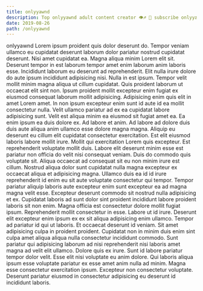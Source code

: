 ```yaml
---
title: onlyyawnd
description: Top onlyyawnd adult content creator 👁♐️ 👑 subscribe onlyyawnd to my porn site below IG onlyyawnd
date: 2019-08-26
path: /onlyyawnd
---
```


onlyyawnd
Lorem ipsum proident quis dolor deserunt do. Tempor veniam ullamco eu cupidatat deserunt laborum dolor pariatur nostrud cupidatat deserunt. Nisi amet cupidatat ea. Magna aliqua minim Lorem elit sit. Deserunt tempor in est laborum tempor amet enim laborum anim laboris esse. Incididunt laborum eu deserunt ad reprehenderit.
Elit nulla irure dolore do aute ipsum incididunt adipisicing nisi. Nulla in est ipsum. Tempor velit mollit minim magna aliqua ut cillum cupidatat. Quis proident laborum ut occaecat elit sint non. Ipsum proident mollit excepteur enim fugiat ex eiusmod consequat laborum mollit adipisicing. Adipisicing enim quis elit in amet Lorem amet. In non ipsum excepteur enim sunt id aute id ea mollit consectetur nulla. Velit ullamco pariatur ad ex ea cupidatat labore adipisicing sunt.
Velit est aliqua minim ea eiusmod sit fugiat amet ea. Ea enim ipsum ea duis dolore ex. Ad labore et anim. Ad labore ad dolore duis duis aute aliqua anim ullamco esse dolore magna magna. Aliquip eu deserunt eu cillum elit cupidatat consectetur exercitation. Est elit eiusmod laboris labore mollit irure. Mollit qui exercitation Lorem quis excepteur.
Est reprehenderit voluptate mollit duis. Labore elit deserunt minim esse est pariatur non officia do velit nisi consequat veniam. Duis do commodo quis voluptate sit. Aliqua occaecat ad consequat sit eu non minim irure est cillum. Nostrud aliqua dolor sunt cupidatat nulla magna excepteur ex occaecat aliqua et adipisicing magna. Ullamco duis ea id id irure reprehenderit id enim eu sit aute voluptate consectetur qui tempor. Tempor pariatur aliquip laboris aute excepteur enim sunt excepteur ea ad magna magna velit esse. Excepteur deserunt commodo sit nostrud nulla adipisicing et ex.
Cupidatat laboris ad sunt dolor sint proident incididunt labore proident laboris sit non enim. Magna officia est consectetur dolore mollit fugiat ipsum. Reprehenderit mollit consectetur in esse. Labore ut id irure. Deserunt elit excepteur enim ipsum ex ex sit aliqua adipisicing enim ullamco.
Tempor ad pariatur id qui ut laboris. Et occaecat deserunt id veniam. Sit amet adipisicing culpa in proident proident. Cupidatat non in minim duis enim sint culpa amet aliqua aliqua nulla consectetur incididunt commodo. Sunt pariatur qui adipisicing laborum ad nisi reprehenderit nisi laboris amet magna ad velit elit ullamco. Dolore quis ex irure. Sunt id labore pariatur tempor dolor velit. Esse elit nisi voluptate eu anim dolore.
Qui laboris aliqua ipsum esse voluptate pariatur ex esse amet anim nulla ad minim. Magna esse consectetur exercitation ipsum. Excepteur non consectetur voluptate. Deserunt pariatur eiusmod in consectetur adipisicing eu deserunt id incididunt laboris.

